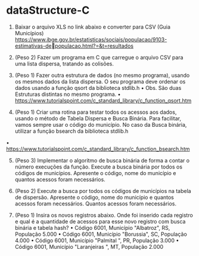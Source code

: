 # dataStructure-C

1) Baixar o arquivo XLS no link abaixo e converter para CSV (Guia Municípios) 
https://www.ibge.gov.br/estatisticas/sociais/populacao/9103-estimativas-depopulacao.html?=&t=resultados

2) (Peso 2) Fazer um programa em C que carregue o arquivo CSV para uma lista dispersa, 
tratando as colisões.

3) (Peso 1) Fazer outra estrutura de dados (no mesmo programa), usando os mesmos dados da 
lista dispersa. O seu programa deve ordenar os dados usando a função qsort da biblioteca 
stdlib.h
• Obs. São duas Estruturas distintas no mesmo programa. 
• https://www.tutorialspoint.com/c_standard_library/c_function_qsort.htm

4) (Peso 1) Criar uma rotina para testar todos os acessos aos dados, usando o método de Tabela 
Dispersa e Busca Binária. Para facilitar, vamos sempre usar o código do município. No caso da 
Busca binária, utilizar a função bsearch da biblioteca stdlib.h

• https://www.tutorialspoint.com/c_standard_library/c_function_bsearch.htm

5) (Peso 3) Implementar o algoritmo de busca binária de forma a contar o número execuções da 
função. Execute a busca binária por todos os códigos de municípios. Apresente o código, nome 
do município e quantos acessos foram necessários.

6) (Peso 2) Execute a busca por todos os códigos de municípios na tabela de dispersão. 
Apresente o código, nome do município e quantos acessos foram necessários. Quantos acessos 
foram necessários.

7) (Peso 1) Insira os novos registros abaixo. Onde foi inserido cada registro e qual é a 
quantidade de acessos para esse novo registro com busca binária e tabela hash?
• Código 6001, Município "Albatroz", RS, População 5.000
• Código 6001, Município "Borussia", SC, População 4.000
• Código 6001, Município "Palmital ", PR, População 3.000
• Código 6001, Município "Laranjeiras ", MT, População 2.000
